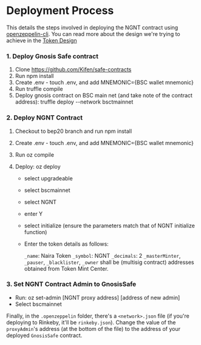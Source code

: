 # Deployment Process

This details the steps involved in deploying the NGNT contract using [openzeppelin-cli](https://github.com/OpenZeppelin/openzeppelin-sdk). 
You can read more about the design we're trying to achieve in the [Token Design](tokendesign.md) 

### 1. Deploy Gnosis Safe contract

1. Clone https://github.com/Kifen/safe-contracts
2. Run npm install
3. Create .env - touch .env, and add MNEMONIC={BSC wallet mnemonic}
4. Run truffle compile
5. Deploy gnosis contract on BSC main net (and take note of the contract address):   truffle deploy --network bsctmainnet

### 2. Deploy NGNT Contract

1. Checkout to bep20 branch and run npm install
2. Create .env - touch .env, and add MNEMONIC={BSC wallet mnemonic}
3. Run oz compile
4. Deploy:  oz deploy 

	- 	select upgradeable
	-	select bscmainnet
	-	select NGNT
	-	enter Y
	- 	select initialize (ensure the parameters match that of NGNT initialize function) 
	-	Enter the token details as follows:

        `_name`: Naira Token
       `_symbol`: NGNT
        `_decimals`: 2
        `_masterMinter`, `_pauser`, `_blacklister`, `_owner` shall be (multisig contract) addresses obtained from Token Mint  Center.


### 3. Set NGNT Contract Admin to GnosisSafe
- Run: oz set-admin [NGNT proxy address] [address of new admin]
- Select bscmainnet

Finally, in the `.openzeppelin` folder, there's a `<network>.json` file (if you're deploying to Rinkeby, it'll be `rinkeby.json`).
Change the value of the `proxyAdmin`'s address (at the bottom of the file) to the address of your deployed `GnosisSafe` contract.
